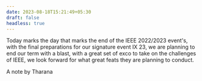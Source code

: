```yaml
---
date: 2023-08-18T15:21:49+05:30
draft: false
headless: true
---
```


Today marks the day that marks the end of the IEEE 2022/2023 event's, with the
final preparations for our signature event IX 23, we are planning to end our term
with a blast, with a great set of exco to take on the challenges of IEEE, we
look forward for what great feats they are planning to conduct.

A note by Tharana
